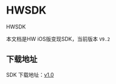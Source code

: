 # HWSDK
HWSDK

本文档是HW iOS版变现SDK，当前版本 `V9.2`

## 下载地址

SDK 下载地址：[v1.0](https://github.com/zhangqiankun6/HWSDK.git)
